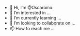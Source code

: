 - 👋 Hi, I’m @Oscaromo
- 👀 I’m interested in ...
- 🌱 I’m currently learning ...
- 💞️ I’m looking to collaborate on ...
- 📫 How to reach me ...

<!---
Oscaromo/Oscaromo is a ✨ special ✨ repository because its `README.md` (this file) appears on your GitHub profile.
You can click the Preview link to take a look at your changes.
--->
